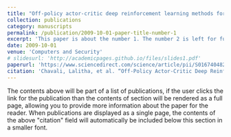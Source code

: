 ```yaml
---
title: "Off-policy actor-critic deep reinforcement learning methods for alert prioritization in intrusion detection systems"
collection: publications
category: manuscripts
permalink: /publication/2009-10-01-paper-title-number-1
excerpt: 'This paper is about the number 1. The number 2 is left for future work.'
date: 2009-10-01
venue: 'Computers and Security'
# slidesurl: 'http://academicpages.github.io/files/slides1.pdf'
paperurl: 'https://www.sciencedirect.com/science/article/pii/S016740482400155X'
citation: 'Chavali, Lalitha, et al. “Off-Policy Actor-Critic Deep Reinforcement Learning Methods for Alert Prioritization in Intrusion Detection        Systems.” Computers & Security, vol. 142, 1 July 2024, p. 103854, www.sciencedirect.com/science/article/abs/pii/S016740482400155X, https://doi.org/10.1016/j.cose.2024.103854. Accessed 30 July 2024.'
---
```


The contents above will be part of a list of publications, if the user clicks the link for the publication than the contents of section will be rendered as a full page, allowing you to provide more information about the paper for the reader. When publications are displayed as a single page, the contents of the above "citation" field will automatically be included below this section in a smaller font.